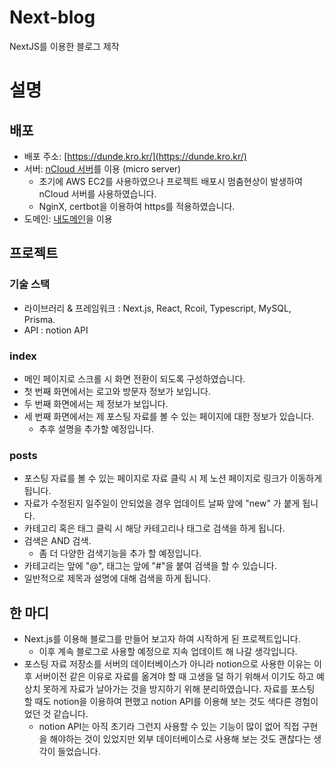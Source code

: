 # Next-blog

NextJS를 이용한 블로그 제작

# 설명

## 배포

- 배포 주소: [https://dunde.kro.kr/](https://dunde.kro.kr/)
- 서버: [nCloud 서버](https://www.ncloud.com/)를 이용 (micro server)
  - 초기에 AWS EC2를 사용하였으나 프로젝트 배포시 멈춤현상이 발생하여 nCloud 서버를 사용하였습니다.
  - NginX, certbot을 이용하여 https를 적용하였습니다.
- 도메인: [내도메인](https://xn--220b31d95hq8o.xn--3e0b707e/)을 이용

## 프로젝트

### 기술 스택

- 라이브러리 & 프레임워크 : Next.js, React, Rcoil, Typescript, MySQL, Prisma.
- API : notion API

### index

- 메인 페이지로 스크롤 시 화면 전환이 되도록 구성하였습니다.
- 첫 번째 화면에서는 로고와 방문자 정보가 보입니다.
- 두 번째 화면에서는 제 정보가 보입니다.
- 세 번째 화면에서는 제 포스팅 자료를 볼 수 있는 페이지에 대한 정보가 있습니다.
  - 추후 설명을 추가할 예정입니다.

### posts

- 포스팅 자료를 볼 수 있는 페이지로 자료 클릭 시 제 노션 페이지로 링크가 이동하게 됩니다.
- 자료가 수정된지 일주일이 안되었을 경우 업데이트 날짜 앞에 "new" 가 붙게 됩니다.
- 카테고리 혹은 태그 클릭 시 해당 카테고리나 태그로 검색을 하게 됩니다.
- 검색은 AND 검색.
  - 좀 더 다양한 검색기능을 추가 할 예정입니다.
- 카테고리는 앞에 "@", 태그는 앞에 "#"을 붙여 검색을 할 수 있습니다.
- 일반적으로 제목과 설명에 대해 검색을 하게 됩니다.

## 한 마디

- Next.js를 이용해 블로그를 만들어 보고자 하여 시작하게 된 프로젝트입니다.
  - 이후 계속 블로그로 사용할 예정으로 지속 업데이트 해 나갈 생각입니다.
- 포스팅 자료 저장소를 서버의 데이터베이스가 아니라 notion으로 사용한 이유는 이후 서버이전 같은 이유로 자료를 옮겨야 할 때 고생을 덜 하기 위해서 이기도 하고 예상치 못하게 자료가 날아가는 것을 방지하기 위해 분리하였습니다.
  자료를 포스팅 할 때도 notion을 이용하여 편했고 notion API를 이용해 보는 것도 색다른 경험이었던 것 같습니다.
  - notion API는 아직 초기라 그런지 사용할 수 있는 기능이 많이 없어 직접 구현을 해야하는 것이 있었지만 외부 데이터베이스로 사용해 보는 것도 괜찮다는 생각이 들었습니다.
